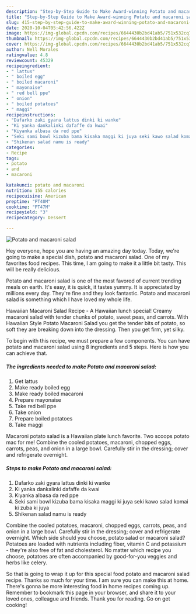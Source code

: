 ```yaml
---
description: "Step-by-Step Guide to Make Award-winning Potato and macaroni salad"
title: "Step-by-Step Guide to Make Award-winning Potato and macaroni salad"
slug: 415-step-by-step-guide-to-make-award-winning-potato-and-macaroni-salad
date: 2020-10-04T05:42:56.422Z
image: https://img-global.cpcdn.com/recipes/6644430b2bd41ab5/751x532cq70/potato-and-macaroni-salad-recipe-main-photo.jpg
thumbnail: https://img-global.cpcdn.com/recipes/6644430b2bd41ab5/751x532cq70/potato-and-macaroni-salad-recipe-main-photo.jpg
cover: https://img-global.cpcdn.com/recipes/6644430b2bd41ab5/751x532cq70/potato-and-macaroni-salad-recipe-main-photo.jpg
author: Nell Morales
ratingvalue: 4.8
reviewcount: 45329
recipeingredient:
- " lattus"
- " boiled egg"
- " boiled macaroni"
- " mayonaise"
- " red bell ppe"
- " onion"
- " boiled potatoes"
- " maggi"
recipeinstructions:
- "Dafarko zaki gyara lattus dinki ki wanke"
- "Ki yanka dankalinki dafaffe da kwai"
- "Kiyanka albasa da red ppe"
- "Seki sami bowl kizuba bama kisaka maggi ki juya seki kawo salad komai ki zuba ki juya"
- "Shikenan salad namu is ready"
categories:
- Recipe
tags:
- potato
- and
- macaroni

katakunci: potato and macaroni 
nutrition: 155 calories
recipecuisine: American
preptime: "PT40M"
cooktime: "PT47M"
recipeyield: "3"
recipecategory: Dessert

---
```



![Potato and macaroni salad](https://img-global.cpcdn.com/recipes/6644430b2bd41ab5/751x532cq70/potato-and-macaroni-salad-recipe-main-photo.jpg)

Hey everyone, hope you are having an amazing day today. Today, we're going to make a special dish, potato and macaroni salad. One of my favorites food recipes. This time, I am going to make it a little bit tasty. This will be really delicious.

Potato and macaroni salad is one of the most favored of current trending meals on earth. It's easy, it is quick, it tastes yummy. It is appreciated by millions every day. They're fine and they look fantastic. Potato and macaroni salad is something which I have loved my whole life.

Hawaiian Macaroni Salad Recipe - A Hawaiian lunch special! Creamy macaroni salad with tender chunks of potato, sweet peas, and carrots. With Hawaiian Style Potato Macaroni Salad you get the tender bits of potato, so soft they are breaking down into the dressing. Then you get firm, yet silky.


To begin with this recipe, we must prepare a few components. You can have potato and macaroni salad using 8 ingredients and 5 steps. Here is how you can achieve that.

<!--inarticleads1-->

##### The ingredients needed to make Potato and macaroni salad:

1. Get  lattus
1. Make ready  boiled egg
1. Make ready  boiled macaroni
1. Prepare  mayonaise
1. Take  red bell ppe
1. Take  onion
1. Prepare  boiled potatoes
1. Take  maggi


Macaroni potato salad is a Hawaiian plate lunch favorite. Two scoops potato mac for me! Combine the cooled potatoes, macaroni, chopped eggs, carrots, peas, and onion in a large bowl. Carefully stir in the dressing; cover and refrigerate overnight. 

<!--inarticleads2-->

##### Steps to make Potato and macaroni salad:

1. Dafarko zaki gyara lattus dinki ki wanke
1. Ki yanka dankalinki dafaffe da kwai
1. Kiyanka albasa da red ppe
1. Seki sami bowl kizuba bama kisaka maggi ki juya seki kawo salad komai ki zuba ki juya
1. Shikenan salad namu is ready


Combine the cooled potatoes, macaroni, chopped eggs, carrots, peas, and onion in a large bowl. Carefully stir in the dressing; cover and refrigerate overnight. Which side should you choose, potato salad or macaroni salad? Potatoes are loaded with nutrients including fiber, vitamin C and potassium - they&#39;re also free of fat and cholesterol. No matter which recipe you choose, potatoes are often accompanied by good-for-you veggies and herbs like celery. 

So that is going to wrap it up for this special food potato and macaroni salad recipe. Thanks so much for your time. I am sure you can make this at home. There's gonna be more interesting food in home recipes coming up. Remember to bookmark this page in your browser, and share it to your loved ones, colleague and friends. Thank you for reading. Go on get cooking!
